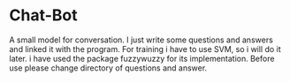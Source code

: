 # Chat-Bot
A small model for conversation.
I just write some questions and answers and linked it with the program.
For training i have to use SVM, so i will do it later.
i have used the package fuzzywuzzy for its implementation.
Before use please change directory of questions and answer.

